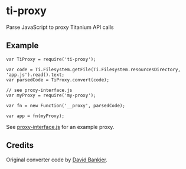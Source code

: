 # ti-proxy
Parse JavaScript to proxy Titanium API calls

## Example

```
var TiProxy = require('ti-proxy');

var code = Ti.Filesystem.getFile(Ti.Filesystem.resourcesDirectory, 'app.js').read().text;
var parsedCode = TiProxy.convert(code);

// see proxy-interface.js
var myProxy = require('my-proxy');

var fn = new Function('__proxy', parsedCode);

var app = fn(myProxy);

```

See [proxy-interface.js](proxy-interface.js) for an example proxy.

## Credits

Original converter code by [David Bankier](https://github.com/dbankier/TiShadow/blob/master/cli/support/uglify.js).
